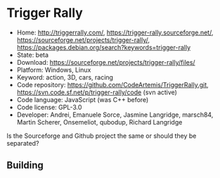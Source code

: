 # Trigger Rally

- Home: http://triggerrally.com/, https://trigger-rally.sourceforge.net/, https://sourceforge.net/projects/trigger-rally/, https://packages.debian.org/search?keywords=trigger-rally
- State: beta
- Download: https://sourceforge.net/projects/trigger-rally/files/
- Platform: Windows, Linux
- Keyword: action, 3D, cars, racing
- Code repository: https://github.com/CodeArtemis/TriggerRally.git, https://svn.code.sf.net/p/trigger-rally/code (svn active)
- Code language: JavaScript (was C++ before)
- Code license: GPL-3.0
- Developer: Andrei, Emanuele Sorce, Jasmine Langridge, marsch84, Martin Scherer, Onsemeliot, qubodup, Richard Langridge

Is the Sourceforge and Github project the same or should they be separated?

## Building
